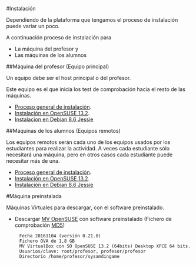 
#Instalación

Dependiendo de la plataforma que tengamos el proceso de instalación puede variar
un poco.

A continuación proceso de instalación para
* La máquina del profesor y
* Las máquinas de los alumnos

##Máquina del profesor (Equipo principal)

Un equipo debe ser el host principal o del profesor.

Este equipo es el que inicia los test de comprobación hacia el resto de las máquinas.

* [Proceso general de instalación](./general/profesor.md).
* [Instalación en OpenSUSE 13.2](./opensuse/profesor.md).
* [Instalacion en Debian 8.6 Jessie](./debian/profesor.md)

##Máquinas de los alumnos (Equipos remotos)

Los equipos remotos serán cada uno de los equipos usados por los estudiantes
para realizar la actividad. A veces cada estudiante sólo necesitará una máquina,
pero en otros casos cada estudiante puede necesitar más de una.

* [Proceso general de instalación](./general/alumno.md).
* [Instalación en OpenSUSE 13.2](./opensuse/alumno.md).
* [Instalación en Debian 8.6 Jessie](./debian/alumno.md)

#Máquina preinstalada

Máquinas Virtuales para  descargar, con el software preinstalado.
* Descargar [MV OpenSUSE](http://dvarrui.webfactional.com/sysadmingame/sysadmingame-opensuse-noviembre16.ova)
 con software preinstalado (Fichero de comprobación [MD5](http://dvarrui.webfactional.com/sysadmingame/sysadmingame-opensuse-noviembre16.md5))

```
     Fecha 20161104 (versión 0.21.0)
     Fichero OVA de 1,8 GB
     MV VirtualBox con SO OpenSUSE 13.2 (64bits) Desktop XFCE 64 bits.
     Usuarios/clave: root/profesor, profesor/profesor
     Directorio /home/profesor/sysamdingame
```
